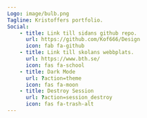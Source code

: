 ```yaml
---
Logo: image/bulb.png
Tagline: Kristoffers portfolio.
Social:
    - title: Link till sidans github repo.
      url: https://github.com/Kof666/Design
      icon: fab fa-github
    - title: Link till skolans webbplats.
      url: https://www.bth.se/
      icon: fas fa-school
    - title: Dark Mode
      url: ?action=theme
      icon: fas fa-moon
    - title: Destroy Session
      url: ?action=session_destroy
      icon: fas fa-trash-alt
---
```

